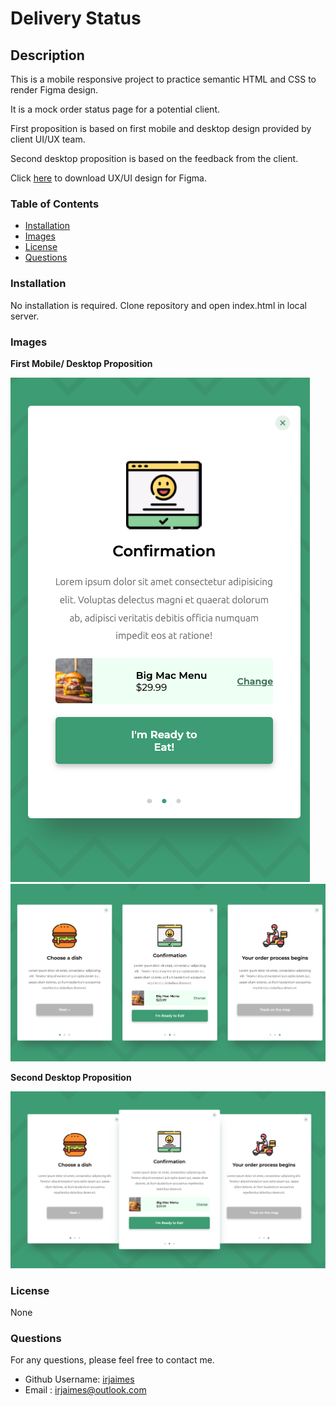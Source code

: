 # Delivery Status

## Description

This is a mobile responsive project to practice semantic HTML and CSS to render Figma design.

It is a mock order status page for a potential client.

First proposition is based on first mobile and desktop design provided by client UI/UX team.

Second desktop proposition is based on the feedback from the client.

Click [here](https://assets.codepen.io/6060109/ORDER-SUMMARY.fig) to download UX/UI design for Figma.

### Table of Contents

- [Installation](#installation)
- [Images](#images)
- [License](#license)
- [Questions](#questions)

### Installation

No installation is required.
Clone repository and open index.html in local server.

### Images

**First Mobile/ Desktop Proposition**

![mobile](/assets/mobile-1.png)
![desktop](/assets/desktop.png)

**Second Desktop Proposition**

![desktop](/assets/desktop-2.png)

### License

None

<!-- ![badge](https://img.shields.io/badge/license-MIT-green) -->

### Questions

For any questions, please feel free to contact me.

- Github Username: [irjaimes](https://github.com/irjaimes/delivery-status-page)
- Email : irjaimes@outlook.com
